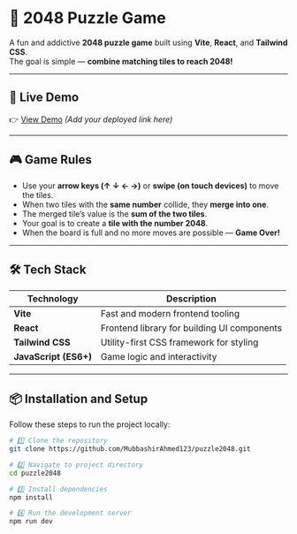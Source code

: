 # 🧩 2048 Puzzle Game

A fun and addictive **2048 puzzle game** built using **Vite**, **React**, and **Tailwind CSS**.  
The goal is simple — **combine matching tiles to reach 2048!**

---

## 🚀 Live Demo
👉 [View Demo](#) _(Add your deployed link here)_

---

## 🎮 Game Rules

- Use your **arrow keys (↑ ↓ ← →)** or **swipe (on touch devices)** to move the tiles.
- When two tiles with the **same number** collide, they **merge into one**.
- The merged tile’s value is the **sum of the two tiles**.
- Your goal is to create a **tile with the number 2048**.
- When the board is full and no more moves are possible — **Game Over!**

---

## 🛠️ Tech Stack

| Technology | Description |
|-------------|-------------|
| **Vite** | Fast and modern frontend tooling |
| **React** | Frontend library for building UI components |
| **Tailwind CSS** | Utility-first CSS framework for styling |
| **JavaScript (ES6+)** | Game logic and interactivity |

---

## 📦 Installation and Setup

Follow these steps to run the project locally:

```bash
# 1️⃣ Clone the repository
git clone https://github.com/MubbashirAhmed123/puzzle2048.git

# 2️⃣ Navigate to project directory
cd puzzle2048

# 3️⃣ Install dependencies
npm install

# 4️⃣ Run the development server
npm run dev
